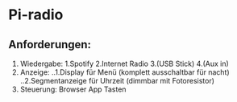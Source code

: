# Pi-radio
## Anforderungen:
1. Wiedergabe:
	1.Spotify
	2.Internet Radio
	3.(USB Stick)
	4.(Aux in)
2. Anzeige:
..1.Display für Menü (komplett ausschaltbar für nacht)
..2.Segmentanzeige für Uhrzeit (dimmbar mit Fotoresistor)
3. Steuerung:
	Browser
	App
	Tasten
